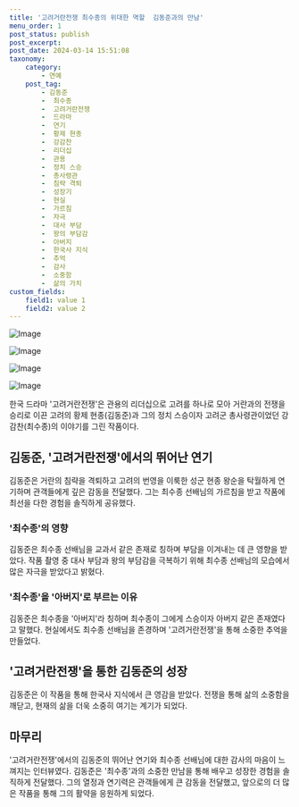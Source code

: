 ```yaml
---
title: '고려거란전쟁 최수종의 위대한 역할  김동준과의 만남'
menu_order: 1
post_status: publish
post_excerpt: 
post_date: 2024-03-14 15:51:08
taxonomy:
    category:
        - 연예
    post_tag:
        - 김동준
        -  최수종
        -  고려거란전쟁
        -  드라마
        -  연기
        -  황제 현종
        -  강감찬
        -  리더십
        -  관용
        -  정치 스승
        -  총사령관
        -  침략 격퇴
        -  성장기
        -  현실
        -  가르침
        -  자극
        -  대사 부담
        -  왕의 부담감
        -  아버지
        -  한국사 지식
        -  추억
        -  감사
        -  소중함
        -  삶의 가치
custom_fields:
    field1: value 1
    field2: value 2
---
```


![Image](https://ssl.pstatic.net/mimgnews/image/117/2024/03/14/0003812582_001_20240314090101187.jpg?type=w540)

![Image](https://mimgnews.pstatic.net/image/117/2024/03/14/0003812582_002_20240314090101234.jpg?type=w540)

![Image](https://ssl.pstatic.net/mimgnews/image/117/2024/03/14/0003812582_003_20240314090101276.jpg?type=w540)

![Image](https://mimgnews.pstatic.net/image/117/2024/03/14/0003812582_004_20240314090101327.jpg?type=w540)

한국 드라마 '고려거란전쟁'은 관용의 리더십으로 고려를 하나로 모아 거란과의 전쟁을 승리로 이끈 고려의 황제 현종(김동준)과 그의 정치 스승이자 고려군 총사령관이었던 강감찬(최수종)의 이야기를 그린 작품이다.
## 김동준, '고려거란전쟁'에서의 뛰어난 연기
김동준은 거란의 침략을 격퇴하고 고려의 번영을 이룩한 성군 현종 왕순을 탁월하게 연기하며 관객들에게 깊은 감동을 전달했다. 그는 최수종 선배님의 가르침을 받고 작품에 최선을 다한 경험을 솔직하게 공유했다.
### '최수종'의 영향
김동준은 최수종 선배님을 교과서 같은 존재로 칭하며 부담을 이겨내는 데 큰 영향을 받았다. 작품 촬영 중 대사 부담과 왕의 부담감을 극복하기 위해 최수종 선배님의 모습에서 많은 자극을 받았다고 밝혔다.
### '최수종'을 '아버지'로 부르는 이유
김동준은 최수종을 '아버지'라 칭하며 최수종이 그에게 스승이자 아버지 같은 존재였다고 말했다. 현실에서도 최수종 선배님을 존경하며 '고려거란전쟁'을 통해 소중한 추억을 만들었다.
## '고려거란전쟁'을 통한 김동준의 성장
김동준은 이 작품을 통해 한국사 지식에서 큰 영감을 받았다. 전쟁을 통해 삶의 소중함을 깨닫고, 현재의 삶을 더욱 소중히 여기는 계기가 되었다.
## 마무리
'고려거란전쟁'에서의 김동준의 뛰어난 연기와 최수종 선배님에 대한 감사의 마음이 느껴지는 인터뷰였다. 김동준은 '최수종'과의 소중한 만남을 통해 배우고 성장한 경험을 솔직하게 전달했다. 그의 열정과 연기력은 관객들에게 큰 감동을 전달했고, 앞으로의 더 많은 작품을 통해 그의 활약을 응원하게 되었다.

